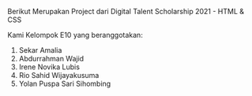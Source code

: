 Berikut Merupakan Project dari Digital Talent Scholarship 2021 - HTML & CSS

Kami Kelompok E10 yang beranggotakan:
1. Sekar Amalia
2. Abdurrahman Wajid
3. Irene Novika Lubis
4. Rio Sahid Wijayakusuma
5. Yolan Puspa Sari Sihombing

